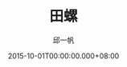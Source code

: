 ---
issue: 141
title: 田螺
author: 邱一帆
language: 四縣
date: 2015-10-01T00:00:00.000+08:00
topic: 生態
difficulty: 2
wikidata: Q98095979
wikidata_link: https://www.wikidata.org/wiki/Q98095979
---